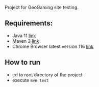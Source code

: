 Project for GeoGaming site testing.

## Requirements:

- Java 11 [link](https://adoptium.net/temurin/releases/?version=11)
- Maven 3 [link](https://maven.apache.org/install.html)
- Chrome Browser latest version 116 [link](https://www.google.com/intl/en_uk/chrome/dr/download/)

## How to run

- cd to root directory of the project
- execute `mvn test`
